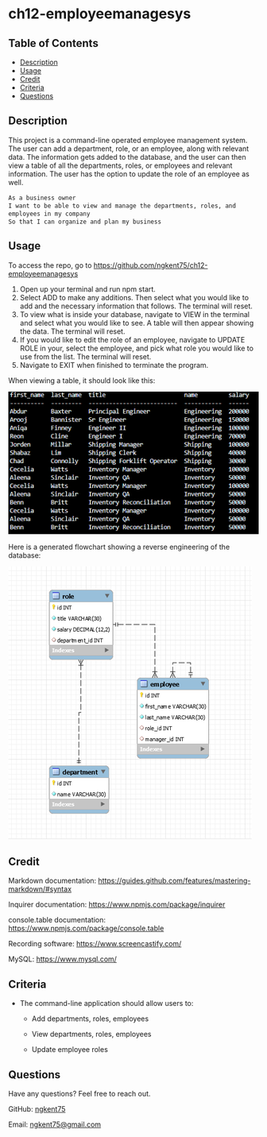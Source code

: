 # ch12-employeemanagesys

## Table of Contents

* [Description](#description)
* [Usage](#usage)
* [Credit](#credit)
* [Criteria](#criteria)
* [Questions](#questions)

## Description

This project is a command-line operated employee management system. The user can add a department, role, or an employee, along with relevant data. The information gets added to the database, and the user can then view a table of all the departments, roles, or employees and relevant information. The user has the option to update the role of an employee as well.

```
As a business owner
I want to be able to view and manage the departments, roles, and employees in my company
So that I can organize and plan my business
```

## Usage

To access the repo, go to https://github.com/ngkent75/ch12-employeemanagesys


1. Open up your terminal and run npm start.
2. Select ADD to make any additions. Then select what you would like to add and the necessary information that follows. The terminal will reset.
3. To view what is inside your database, navigate to VIEW in the terminal and select what you would like to see. A table will then appear showing the data. The terminal will reset.
4. If you would like to edit the role of an employee, navigate to UPDATE ROLE in your, select the employee, and pick what role you would like to use from the list. The terminal will reset.
5. Navigate to EXIT when finished to terminate the program.

When viewing a table, it should look like this:

![Employee Table](./media/table.PNG)

Here is a generated flowchart showing a reverse engineering of the database:

![Reverse Engineer](./media/reverse.PNG)


## Credit

Markdown documentation: https://guides.github.com/features/mastering-markdown/#syntax

Inquirer documentation: https://www.npmjs.com/package/inquirer

console.table documentation: https://www.npmjs.com/package/console.table

Recording software: https://www.screencastify.com/

MySQL: https://www.mysql.com/

## Criteria

* The command-line application should allow users to:

  * Add departments, roles, employees

  * View departments, roles, employees

  * Update employee roles


## Questions
Have any questions? Feel free to reach out.

GitHub: [ngkent75](https://github.com/ngkent75)

Email: [ngkent75@gmail.com](mailto:ngkent75@gmail.com)